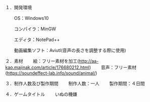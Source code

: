 １．開発環境

　　OS：Windows10

　　コンパイラ：MinGW

　　エディタ：NotePad++

　　動画編集ソフト：Aviutl(音声の長さを調整する際に使用)

２．素材
　　絵：フリー素材を加工(http://aa-kao.majinak.com/article/176680212.html)
　　音声：フリー素材(https://soundeffect-lab.info/sound/animal/)

３．制作人数及び製作期間
　　制作人数：一人
　　製作期間：４日間

４．ゲームタイトル
　　いぬの機嫌

